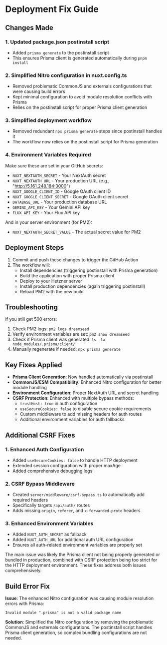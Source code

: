 # Deployment Fix Guide

## Changes Made

### 1. Updated package.json postinstall script
- Added `prisma generate` to the postinstall script
- This ensures Prisma client is generated automatically during `pnpm install`

### 2. Simplified Nitro configuration in nuxt.config.ts
- Removed problematic CommonJS and externals configurations that were causing build errors
- Kept minimal configuration to avoid module resolution conflicts with Prisma
- Relies on the postinstall script for proper Prisma client generation

### 3. Simplified deployment workflow
- Removed redundant `npx prisma generate` steps since postinstall handles it
- The workflow now relies on the postinstall script for Prisma generation

### 4. Environment Variables Required

Make sure these are set in your GitHub secrets:
- `NUXT_NEXTAUTH_SECRET` - Your NextAuth secret
- `NUXT_NEXTAUTH_URL` - Your production URL (e.g., "http://5.161.248.184:3000")
- `NUXT_GOOGLE_CLIENT_ID` - Google OAuth client ID
- `NUXT_GOOGLE_CLIENT_SECRET` - Google OAuth client secret
- `DATABASE_URL` - Your production database URL
- `GEMINI_API_KEY` - Your Gemini API key
- `FLUX_API_KEY` - Your Flux API key

And in your server environment (for PM2):
- `NUXT_NEXTAUTH_SECRET_VALUE` - The actual secret value for PM2

## Deployment Steps

1. Commit and push these changes to trigger the GitHub Action
2. The workflow will:
   - Install dependencies (triggering postinstall with Prisma generation)
   - Build the application with proper Prisma client
   - Deploy to your Hetzner server
   - Install production dependencies (again triggering postinstall)
   - Reload PM2 with the new build

## Troubleshooting

If you still get 500 errors:

1. Check PM2 logs: `pm2 logs dreamseed`
2. Verify environment variables are set: `pm2 show dreamseed`
3. Check if Prisma client was generated: `ls -la node_modules/.prisma/client/`
4. Manually regenerate if needed: `npx prisma generate`

## Key Fixes Applied

- **Prisma Client Generation**: Now handled automatically via postinstall
- **CommonJS/ESM Compatibility**: Enhanced Nitro configuration for better module handling
- **Environment Configuration**: Proper NextAuth URL and secret handling
- **CSRF Protection**: Enhanced with multiple bypass methods:
  - `trustHost: true` in auth configuration
  - `useSecureCookies: false` to disable secure cookie requirements
  - Custom middleware to add missing headers for auth routes
  - Additional environment variables for auth fallbacks

## Additional CSRF Fixes

### 1. Enhanced Auth Configuration
- Added `useSecureCookies: false` to handle HTTP deployment
- Extended session configuration with proper maxAge
- Added comprehensive debugging logs

### 2. CSRF Bypass Middleware
- Created `server/middleware/csrf-bypass.ts` to automatically add required headers
- Specifically targets `/api/auth/` routes
- Adds missing `origin`, `referer`, and `x-forwarded-proto` headers

### 3. Enhanced Environment Variables
- Added `NUXT_AUTH_SECRET` as fallback
- Added `NUXT_AUTH_URL` for additional auth URL configuration
- Ensures all auth-related environment variables are properly set

The main issue was likely the Prisma client not being properly generated or bundled in production, combined with CSRF protection being too strict for the HTTP deployment environment. These fixes address both issues comprehensively.

## Build Error Fix

**Issue**: The enhanced Nitro configuration was causing module resolution errors with Prisma:
```
Invalid module ".prisma" is not a valid package name
```

**Solution**: Simplified the Nitro configuration by removing the problematic CommonJS and externals configurations. The postinstall script handles Prisma client generation, so complex bundling configurations are not needed. 